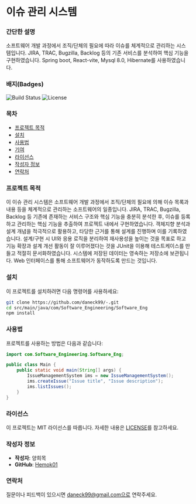 # 이슈 관리 시스템

### 간단한 설명
소프트웨어 개발 과정에서 조직/단체의 필요에 따라 이슈를 체계적으로 관리하는 시스템입니다. JIRA, TRAC, Bugzilla, Backlog 등의 기존 서비스를 분석하여 핵심 기능을 구현하였습니다.
Spring boot, React-vite, Mysql 8.0, Hibernate를 사용하였습니다.

### 배지(Badges)
![Build Status](https://img.shields.io/badge/build-passing-brightgreen)
![License](https://img.shields.io/badge/license-MIT-blue)

### 목차
- [프로젝트 목적](#프로젝트-목적)
- [설치](#설치)
- [사용법](#사용법)
- [기여](#기여)
- [라이선스](#라이선스)
- [작성자 정보](#작성자-정보)
- [연락처](#연락처)

### 프로젝트 목적
이 이슈 관리 시스템은 소프트웨어 개발 과정에서 조직/단체의 필요에 의해 이슈 목록과 내용 등을 체계적으로 관리하는 소프트웨어의 일종입니다. JIRA, TRAC, Bugzilla, Backlog 등 기존에 존재하는 서비스 구조와 핵심 기능을 충분히 분석한 후, 이슈를 등록하고 관리하는 핵심 기능을 추출하여 프로젝트 내에서 구현하였습니다. 객체지향 분석과 설계 개념을 적극적으로 활용하고, 타당한 근거를 통해 설계를 진행하며 이를 기록하였습니다. 
설계/구현 시 UI와 응용 로직을 분리하여 재사용성을 높이는 것을 목표로 하고 기능 확장과 설계 개선 활동이 잘 이루어졌다는 것을 JUnit을 이용해 테스트케이스를 만들고 적절히 문서화하였습니다. 
시스템에 저장된 데이터는 영속하는 저장소에 보관됩니다. Web 인터페이스를 통해 소프트웨어가 동작하도록 만드는 것입니다.

### 설치

이 프로젝트를 설치하려면 다음 명령어를 사용하세요:

```bash
git clone https://github.com/daneck99/-.git
cd src/main/java/com/Software_Engineering/Software_Eng
npm install
```

### 사용법

프로젝트를 사용하는 방법은 다음과 같습니다:

```java
import com.Software_Engineering.Software_Eng;

public class Main {
    public static void main(String[] args) {
        IssueManagementSystem ims = new IssueManagementSystem();
        ims.createIssue("Issue title", "Issue description");
        ims.listIssues();
    }
}
```

### 라이선스

이 프로젝트는 MIT 라이선스를 따릅니다. 자세한 내용은 [LICENSE](LICENSE)를 참고하세요.

### 작성자 정보

- **작성자**: 양희목
- **GitHub**: [Hemok01](https://github.com/Hemok01)

### 연락처

질문이나 피드백이 있으시면 daneck99@gmail.com으로 연락주세요.

